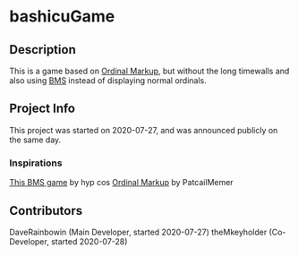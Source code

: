 # bashicuGame
## Description
This is a game based on [Ordinal Markup](https://patcailmemer.github.io/Ordinal-Markup/), but without the long timewalls and also using [BMS](https://googology.wikia.org/wiki/Bashicu_matrix_system) instead of displaying normal ordinals.

## Project Info
This project was started on 2020-07-27, and was announced publicly on the same day.

### Inspirations
[This BMS game](https://hypcos.github.io/incremental-googology/Tetration/) by hyp cos
[Ordinal Markup](https://patcailmemer.github.io/Ordinal-Markup/) by PatcailMemer

## Contributors
DaveRainbowin (Main Developer, started 2020-07-27)
theMkeyholder (Co-Developer, started 2020-07-28)